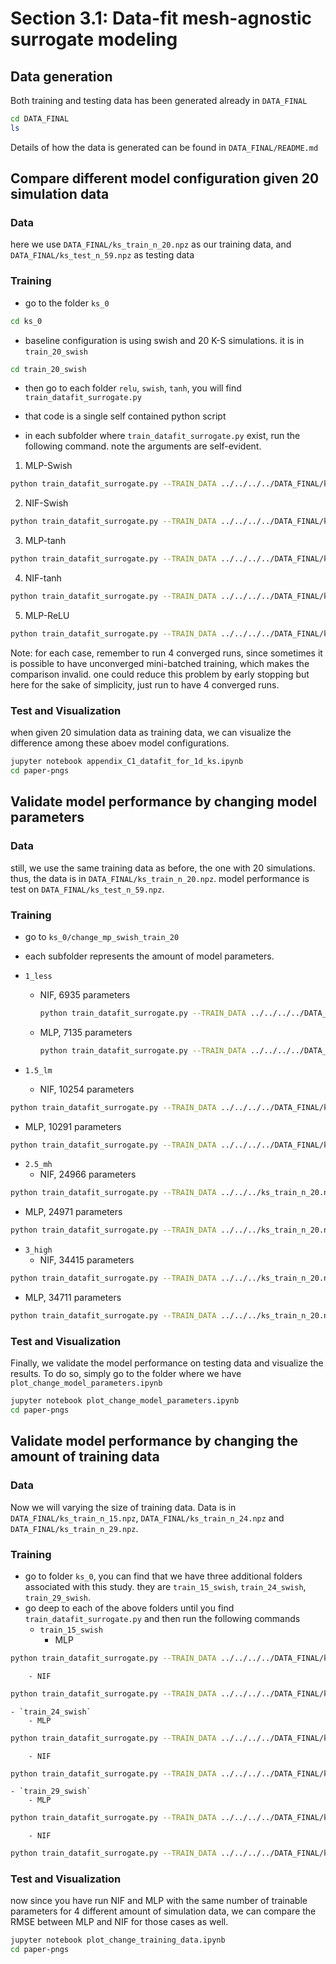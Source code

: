 # Section 3.1: Data-fit mesh-agnostic surrogate modeling

## Data generation

Both training and testing data has been generated already in `DATA_FINAL`
```bash
cd DATA_FINAL
ls
```
Details of how the data is generated can be found in `DATA_FINAL/README.md`

## Compare different model configuration given 20 simulation data

### Data

here we use `DATA_FINAL/ks_train_n_20.npz` as our training data, and `DATA_FINAL/ks_test_n_59.npz` as testing data

### Training

- go to the folder `ks_0`
```bash
cd ks_0
```

- baseline configuration is using swish and 20 K-S simulations. it is in `train_20_swish`
```bash
cd train_20_swish
```

- then go to each folder `relu`, `swish`, `tanh`, you will find `train_datafit_surrogate.py`

- that code is a single self contained python script

- in each subfolder where `train_datafit_surrogate.py` exist, run the following command. note the arguments are self-evident.

1. MLP-Swish
```bash
python train_datafit_surrogate.py --TRAIN_DATA ../../../../DATA_FINAL/ks_train_n_20.npz --NETWORK_TYPE MLP --N_S 100 --N_T 0 --ACT swish --L_R 0.001 --BATCH_SIZE 1024 --EPOCH 40001
```

2. NIF-Swish
```bash
python train_datafit_surrogate.py --TRAIN_DATA ../../../../DATA_FINAL/ks_train_n_20.npz --NETWORK_TYPE NIF --N_S 56 --N_T 30 --ACT swish --L_R 0.001 --BATCH_SIZE 1024 --EPOCH 40001
```

3. MLP-tanh
```bash
python train_datafit_surrogate.py --TRAIN_DATA ../../../../DATA_FINAL/ks_train_n_20.npz --NETWORK_TYPE MLP --N_S 100 --N_T 0 --ACT tanh --L_R 0.001 --BATCH_SIZE 1024 --EPOCH 40001
```

4. NIF-tanh
```bash
python train_datafit_surrogate.py --TRAIN_DATA ../../../../DATA_FINAL/ks_train_n_20.npz --NETWORK_TYPE NIF --N_S 56 --N_T 30 --ACT tanh --L_R 0.001 --BATCH_SIZE 1024 --EPOCH 40001
```

5. MLP-ReLU
```bash
python train_datafit_surrogate.py --TRAIN_DATA ../../../../DATA_FINAL/ks_train_n_20.npz --NETWORK_TYPE MLP --N_S 100 --N_T 0 --ACT relu --L_R 0.001 --BATCH_SIZE 1024 --EPOCH 40001
```

Note: for each case, remember to run 4 converged runs, since sometimes it is possible to have unconverged mini-batched training, which makes the comparison invalid. one could reduce this problem by early stopping but here for the sake of simplicity, just run to have 4 converged runs.

### Test and Visualization

when given 20 simulation data as training data, we can visualize the difference among these aboev model configurations.
```bash
jupyter notebook appendix_C1_datafit_for_1d_ks.ipynb
cd paper-pngs
```

## Validate model performance by changing model parameters

### Data

still, we use the same training data as before, the one with 20 simulations. thus, the data is in `DATA_FINAL/ks_train_n_20.npz`. model performance is test on `DATA_FINAL/ks_test_n_59.npz`.

### Training

- go to `ks_0/change_mp_swish_train_20`
- each subfolder represents the amount of model parameters. 
- `1_less`

  - NIF, 6935 parameters

	```bash
	python train_datafit_surrogate.py --TRAIN_DATA ../../../../DATA_FINAL/ks_train_n_20.npz --NETWORK_TYPE NIF --N_S 30 --N_T 30 --ACT swish --L_R 0.001 --BATCH_SIZE 1024 --EPOCH 40001
	```

  - MLP, 7135 parameters

	```bash
	python train_datafit_surrogate.py --TRAIN_DATA ../../../../DATA_FINAL/ks_train_n_20.npz --NETWORK_TYPE MLP --N_S 58 --N_T 0 --ACT swish --L_R 0.001 --BATCH_SIZE 1024 --EPOCH 40001
	```
	
- `1.5_lm`

  - NIF, 10254 parameters

```bash
python train_datafit_surrogate.py --TRAIN_DATA ../../../../DATA_FINAL/ks_train_n_20.npz --NETWORK_TYPE NIF --N_S 38 --N_T 29 --ACT swish --L_R
```
  - MLP, 10291 parameters 		
```bash
python train_datafit_surrogate.py --TRAIN_DATA ../../../../DATA_FINAL/ks_train_n_20.npz --NETWORK_TYPE MLP --N_S 70 --N_T 0 --ACT swish --L_R 0.001 --BATCH_SIZE 1024 --EPOCH 40001
```

- `2.5_mh`
  - NIF, 24966 parameters
```bash
python train_datafit_surrogate.py --TRAIN_DATA ../../../ks_train_n_20.npz --NETWORK_TYPE NIF --N_S 60 --N_T 47 --ACT swish --L_R 0.001 --BATCH_SIZE 1024 --EPOCH 40001
```

  - MLP, 24971 parameters

```bash
python train_datafit_surrogate.py --TRAIN_DATA ../../../ks_train_n_20.npz --NETWORK_TYPE MLP --N_S 110 --N_T 0 --ACT swish --L_R 0.001 --BATCH_SIZE 1024 --EPOCH 40001
```

- `3_high`
  - NIF, 34415 parameters
```bash
python train_datafit_surrogate.py --TRAIN_DATA ../../../ks_train_n_20.npz --NETWORK_TYPE NIF --N_S 70 --N_T 60 --ACT swish --L_R 0.001 --BATCH_SIZE 1024 --EPOCH 40001
```

  - MLP, 34711 parameters
```bash
python train_datafit_surrogate.py --TRAIN_DATA ../../../ks_train_n_20.npz --NETWORK_TYPE MLP --N_S 130 --N_T 0 --ACT swish --L_R 0.001 --BATCH_SIZE 1024 --EPOCH 40001
```


### Test and Visualization

Finally, we validate the model performance on testing data and visualize the results. To do so, simply go to the folder where we have `plot_change_model_parameters.ipynb`

```bash
jupyter notebook plot_change_model_parameters.ipynb
cd paper-pngs
```

## Validate model performance by changing the amount of training data

### Data

Now we will varying the size of training data. Data is in `DATA_FINAL/ks_train_n_15.npz`, `DATA_FINAL/ks_train_n_24.npz` and `DATA_FINAL/ks_train_n_29.npz`.

### Training

- go to folder `ks_0`, you can find that we have three additional folders associated with this study. they are `train_15_swish`, `train_24_swish`, `train_29_swish`.
- go deep to each of the above folders until you find `train_datafit_surrogate.py` and then run the following commands
	- `train_15_swish`
		- MLP
```bash
python train_datafit_surrogate.py --TRAIN_DATA ../../../../DATA_FINAL/ks_train_n_15.npz --NETWORK_TYPE MLP --N_S 100 --N_T 0 --ACT swish --L_R 0.001 --BATCH_SIZE 1024 --EPOCH 40001
```
		- NIF
```bash
python train_datafit_surrogate.py --TRAIN_DATA ../../../../DATA_FINAL/ks_train_n_15.npz --NETWORK_TYPE NIF --N_S 56 --N_T 30 --ACT swish --L_R 0.001 --BATCH_SIZE 1024 --EPOCH 40001
```
	- `train_24_swish`
		- MLP
```bash
python train_datafit_surrogate.py --TRAIN_DATA ../../../../DATA_FINAL/ks_train_n_24.npz --NETWORK_TYPE MLP --N_S 100 --N_T 0 --ACT swish --L_R 0.001 --BATCH_SIZE 1024 --EPOCH 40001
```
		- NIF
```bash
python train_datafit_surrogate.py --TRAIN_DATA ../../../../DATA_FINAL/ks_train_n_24.npz --NETWORK_TYPE NIF --N_S 56 --N_T 30 --ACT swish --L_R 0.001 --BATCH_SIZE 1024 --EPOCH 40001
```
	- `train_29_swish`
		- MLP
```bash
python train_datafit_surrogate.py --TRAIN_DATA ../../../../DATA_FINAL/ks_train_n_29.npz --NETWORK_TYPE MLP --N_S 100 --N_T 0 --ACT swish --L_R 0.001 --BATCH_SIZE 1024 --EPOCH 40001
```
		- NIF
```bash
python train_datafit_surrogate.py --TRAIN_DATA ../../../../DATA_FINAL/ks_train_n_29.npz --NETWORK_TYPE NIF --N_S 56 --N_T 30 --ACT swish --L_R 0.001 --BATCH_SIZE 1024 --EPOCH 40001
```

### Test and Visualization

now since you have run NIF and MLP with the same number of trainable parameters for 4 different amount of simulation data, we can compare the RMSE between MLP and NIF for those cases as well. 
```bash
jupyter notebook plot_change_training_data.ipynb
cd paper-pngs
```







